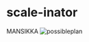 # scale-inator
MANSIKKA
![possibleplan](https://user-images.githubusercontent.com/46355010/123144655-92d23580-d464-11eb-9cee-d24098274d7c.png)
